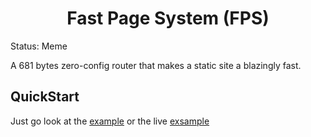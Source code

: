 <h1 align="center">Fast Page System (FPS)</h1>

Status: Meme

A 681 bytes zero-config router that makes a static site a blazingly fast.

## QuickStart

Just go look at the [example](./example/) or the live [exsample]()
